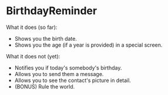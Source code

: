 # BirthdayReminder

What it does (so far):
* Shows you the birth date.
* Shows you the age (if a year is provided) in a special screen.

What it does not (yet):
* Notifies you if today's somebody's birthday.
* Allows you to send them a message.
* Allows you to see the contact's picture in detail.
* (BONUS) Rule the world.
